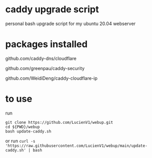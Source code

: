 # caddy upgrade script
personal bash upgrade script for my ubuntu 20.04 webserver

# packages installed

github.com/caddy-dns/cloudflare

github.com/greenpau/caddy-security

github.com/WeidiDeng/caddy-cloudflare-ip

# to use
run
```
git clone https://github.com/LucienV1/webup.git
cd ${PWD}/webup
bash update-caddy.sh
```

or run `curl -s 'https://raw.githubusercontent.com/LucienV1/webup/main/update-caddy.sh' | bash`
